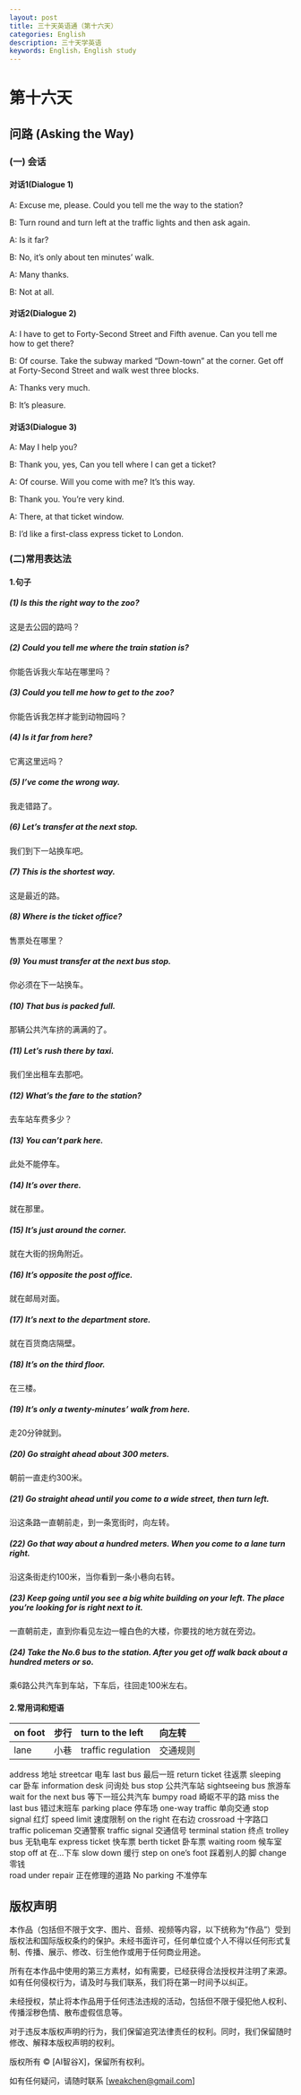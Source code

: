 ```yaml
---
layout: post
title: 三十天英语通（第十六天）
categories: English
description: 三十天学英语
keywords: English，English study
---
```


# 第十六天

## 问路 (Asking the Way)

### (一) 会话

#### 对话1(Dialogue 1)

A: Excuse me, please. Could you tell me the way to the station?

B: Turn round and turn left at the traffic lights and then ask again.

A: Is it far?

B: No, it’s only about ten minutes’ walk.

A: Many thanks.

B: Not at all.

#### 对话2(Dialogue 2)

A: I have to get to Forty-Second Street and Fifth avenue. Can you tell me how to get there?

B: Of course. Take the subway marked “Down-town” at the corner. Get off at Forty-Second Street and walk west three blocks.

A: Thanks very much.

B: It’s pleasure.

#### 对话3(Dialogue 3)

A: May I help you?

B: Thank you, yes, Can you tell where I can get a ticket?

A: Of course. Will you come with me? It’s this way.

B: Thank you. You’re very kind.

A: There, at that ticket window.

B: I’d like a first-class express ticket to London.

### (二)常用表达法

#### 1.句子

##### (1) Is this the right way to the zoo?

这是去公园的路吗？

##### (2) Could you tell me where the train station is?

你能告诉我火车站在哪里吗？

##### (3) Could you tell me how to get to the zoo?

你能告诉我怎样才能到动物园吗？

##### (4) Is it far from here?

它离这里远吗？

##### (5) I’ve come the wrong way.

我走错路了。

##### (6) Let’s transfer at the next stop.

我们到下一站换车吧。

##### (7) This is the shortest way.

这是最近的路。

##### (8) Where is the ticket office?

售票处在哪里？

##### (9) You must transfer at the next bus stop.

你必须在下一站换车。

##### (10) That bus is packed full.

那辆公共汽车挤的满满的了。

##### (11) Let’s rush there by taxi.

我们坐出租车去那吧。

##### (12) What’s the fare to the station?

去车站车费多少？

##### (13) You can’t park here.

此处不能停车。

##### (14) It’s over there.

就在那里。

##### (15) It’s just around the corner.

就在大街的拐角附近。

##### (16) It’s opposite the post office.

就在邮局对面。

##### (17) It’s next to the department store.

就在百货商店隔壁。

##### (18) It’s on the third floor.

在三楼。

##### (19) It’s only a twenty-minutes’ walk from here.

走20分钟就到。

##### (20) Go straight ahead about 300 meters.

朝前一直走约300米。

##### (21) Go straight ahead until you come to a wide street, then turn left.

沿这条路一直朝前走，到一条宽街时，向左转。

##### (22) Go that way about a hundred meters. When you come to a lane turn right.

沿这条街走约100米，当你看到一条小巷向右转。

##### (23) Keep going until you see a big white building on your left. The place you’re looking for is right next to it.

一直朝前走，直到你看见左边一幢白色的大楼，你要找的地方就在旁边。

##### (24) Take the No.6 bus to the station. After you get off walk back about a hundred meters or so.

乘6路公共汽车到车站，下车后，往回走100米左右。

#### 2.常用词和短语

|on foot|	步行 |	turn to the left	| 向左转 |
|:------|:-----------|:---------|:-------------|
|lane	| 小巷	| traffic regulation | 	交通规则 |
address	地址	streetcar      	电车
last bus	最后一班                                                               	return ticket	往返票
sleeping car	卧车	information desk	问询处
bus stop  	公共汽车站	sightseeing bus	旅游车 
wait for the next bus	等下一班公共汽车	bumpy road	崎岖不平的路
miss the last bus  	错过末班车	parking place	停车场
one-way traffic	单向交通	stop signal	红灯
speed limit	速度限制   	on the right	在右边
crossroad	十字路口	traffic policeman	交通警察
traffic signal	交通信号	terminal station	终点
trolley bus	无轨电车	express ticket	快车票
berth ticket	卧车票	waiting room	候车室
stop off at	在…下车	slow down	缓行
step on one’s foot	踩着别人的脚	change	零钱  
road under repair	正在修理的道路	No parking  	不准停车



## 版权声明

本作品（包括但不限于文字、图片、音频、视频等内容，以下统称为“作品”）受到版权法和国际版权条约的保护。未经书面许可，任何单位或个人不得以任何形式复制、传播、展示、修改、衍生他作或用于任何商业用途。

所有在本作品中使用的第三方素材，如有需要，已经获得合法授权并注明了来源。如有任何侵权行为，请及时与我们联系，我们将在第一时间予以纠正。

未经授权，禁止将本作品用于任何违法违规的活动，包括但不限于侵犯他人权利、传播淫秽色情、散布虚假信息等。

对于违反本版权声明的行为，我们保留追究法律责任的权利。同时，我们保留随时修改、解释本版权声明的权利。

版权所有 © [AI智谷X]，保留所有权利。

如有任何疑问，请随时联系 [weakchen@gmail.com]
